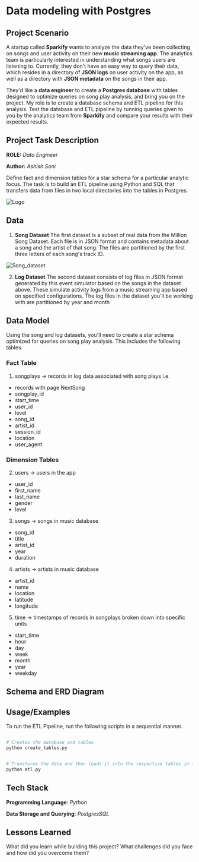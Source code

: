 # Data modeling with Postgres

## Project Scenario

A startup called **Sparkify** wants to analyze the data they've been collecting on songs and user activity on their new **music streaming app**. The analytics team is particularly interested in understanding what songs users are listening to. Currently, they don't have an easy way to query their data, which resides in a directory of **JSON logs** on user activity on the app, as well as a directory with **JSON metadata** on the songs in their app.

They'd like a **data engineer** to create a **Postgres database** with tables designed to optimize queries on song play analysis, and bring you on the project. My role is to create a database schema and ETL pipeline for this analysis. Test the database and ETL pipeline by running queries given to you by the analytics team from **Sparkify** and compare your results with their expected results.

## Project Task Description

**ROLE:** *Data Engineer*

**Author:** *Ashish Soni*

Define fact and dimension tables for a star schema for a particular analytic focus. The task is to build an ETL pipeline using Python and SQL that transfers data from files in two local directories into the tables in Postgres.

![Logo](https://decatec.de/wp-content/uploads/2021/06/PostgreSQL_Logo.png)

## Data

1. **Song Dataset**
The first dataset is a subset of real data from the Million Song Dataset. Each file is in JSON format and contains metadata about a song and the artist of that song. The files are partitioned by the first three letters of each song's track ID.

![Song_dataset](00_Images/01_song_dataset.PNG)

2. **Log Dataset**
The second dataset consists of log files in JSON format generated by this event simulator based on the songs in the dataset above. These simulate activity logs from a music streaming app based on specified configurations.
The log files in the dataset you'll be working with are partitioned by year and month

## Data Model

Using the song and log datasets, you'll need to create a star schema optimized for queries on song play analysis. This includes the following tables.

### Fact Table

1. songplays -> records in log data associated with song plays i.e.

- records with page NextSong
- songplay_id
- start_time
- user_id
- level
- song_id
- artist_id
- session_id
- location
- user_agent

### Dimension Tables

2. users -> users in the app

- user_id
- first_name
- last_name
- gender
- level

3. songs -> songs in music database

- song_id
- title
- artist_id
- year
- duration

4. artists -> artists in music database

- artist_id
- name
- location
- latitude
- longitude

5. time -> timestamps of records in songplays broken down into specific units

- start_time
- hour
- day
- week
- month
- year
- weekday

## Schema and ERD Diagram

## Usage/Examples

To run the ETL Pipeline, run the following scripts in a sequential manner.

```bash

# Creates the database and tables
python create_tables.py

```

```bash

# Transforms the data and then loads it into the respective tables in the database
python etl.py

```

## Tech Stack

**Programming Language**: *Python*

**Data Storage and Querying**: *PostgresSQL*

## Lessons Learned

What did you learn while building this project? What challenges did you face and how did you overcome them?
